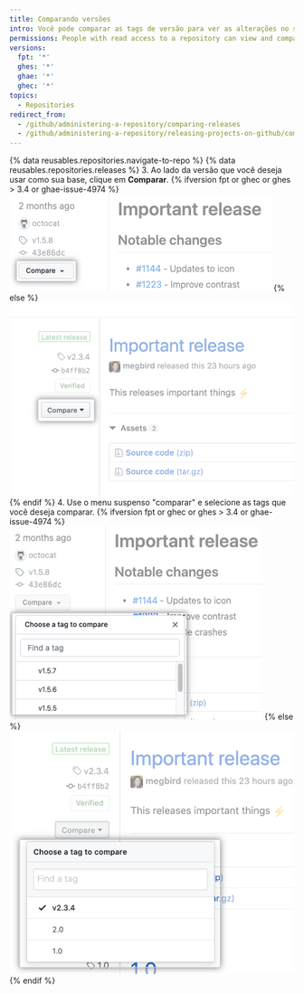 ```yaml
---
title: Comparando versões
intro: Você pode comparar as tags de versão para ver as alterações no seu repositório entre diferentes versões.
permissions: People with read access to a repository can view and compare releases.
versions:
  fpt: '*'
  ghes: '*'
  ghae: '*'
  ghec: '*'
topics:
  - Repositories
redirect_from:
  - /github/administering-a-repository/comparing-releases
  - /github/administering-a-repository/releasing-projects-on-github/comparing-releases
---
```


{% data reusables.repositories.navigate-to-repo %}
{% data reusables.repositories.releases %}
3. Ao lado da versão que você deseja usar como sua base, clique em **Comparar**.
  {% ifversion fpt or ghec or ghes > 3.4 or ghae-issue-4974 %}
  ![Comparar menu de tags de versões](/assets/images/help/releases/refreshed-compare-tags.png)
  {% else %}
  ![Comparar menu de tags de versões](/assets/images/help/releases/compare-tags-menu.png)
  {% endif %}
4. Use o menu suspenso "comparar" e selecione as tags que você deseja comparar.
  {% ifversion fpt or ghec or ghes > 3.4 or ghae-issue-4974 %}
  ![Comparar menu de tags de versões](/assets/images/help/releases/refreshed-compare-tags-menu-options.png)
  {% else %}
  ![Comparar opções de menu de tags de versões](/assets/images/help/releases/compare-tags-menu-options.png)
  {% endif %}
